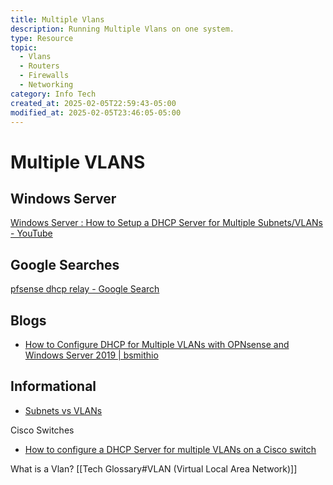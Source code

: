 ```yaml
---
title: Multiple Vlans
description: Running Multiple Vlans on one system.
type: Resource
topic:
  - Vlans
  - Routers
  - Firewalls
  - Networking
category: Info Tech
created_at: 2025-02-05T22:59:43-05:00
modified_at: 2025-02-05T23:46:05-05:00
---
```


# Multiple VLANS
## Windows Server
[Windows Server : How to Setup a DHCP Server for Multiple Subnets/VLANs - YouTube](https://www.youtube.com/watch?v=Bh4g6qLtHOY)

## Google Searches
[pfsense dhcp relay - Google Search](https://www.google.com/search?q=pfsense+dhcp+relay&rlz=1C1GCEU_enUS975US975&oq=pfsense+dhcp+relay&gs_lcrp=EgZjaHJvbWUyBggAEEUYOdIBCDQ5OTFqMGo3qAIAsAIA&sourceid=chrome&ie=UTF-8)

## Blogs
- [How to Configure DHCP for Multiple VLANs with OPNsense and Windows Server 2019 | bsmithio](https://www.bsmithio.com/post/vlan-dhcp/)

## Informational
- [Subnets vs VLANs](https://www.youtube.com/watch?v=6_giEv20En0)

Cisco Switches
- [How to configure a DHCP Server for multiple VLANs on a Cisco switch](https://www.youtube.com/watch?v=u2Idjsji_J4)

What is a Vlan? [[Tech Glossary#VLAN (Virtual Local Area Network)]]
